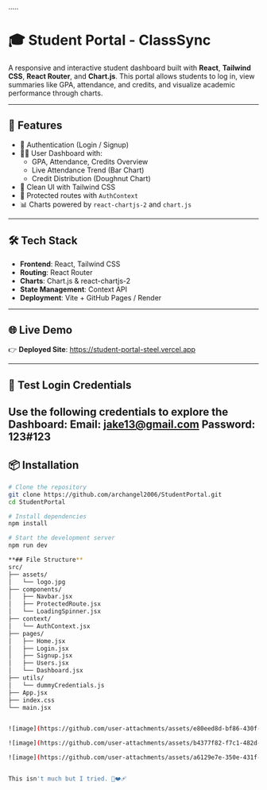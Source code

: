 .....
# 🎓 Student Portal - ClassSync

A responsive and interactive student dashboard built with **React**, **Tailwind CSS**, **React Router**, and **Chart.js**. This portal allows students to log in, view summaries like GPA, attendance, and credits, and visualize academic performance through charts.

---

## 🚀 Features

- 🔐 Authentication (Login / Signup)
- 🧑‍🎓 User Dashboard with:
  - GPA, Attendance, Credits Overview
  - Live Attendance Trend (Bar Chart)
  - Credit Distribution (Doughnut Chart)
- 🌈 Clean UI with Tailwind CSS 
- 🔄 Protected routes with `AuthContext`
- 📊 Charts powered by `react-chartjs-2` and `chart.js`

---

## 🛠️ Tech Stack

- **Frontend**: React, Tailwind CSS
- **Routing**: React Router
- **Charts**: Chart.js & react-chartjs-2
- **State Management**: Context API
- **Deployment**: Vite + GitHub Pages / Render

---
## 🌐 Live Demo

👉 **Deployed Site**: https://student-portal-steel.vercel.app

---

## 🔑 Test Login Credentials

Use the following credentials to explore the Dashboard:
Email: jake13@gmail.com
Password: 123#123
----

## 📦 Installation
```bash
# Clone the repository
git clone https://github.com/archangel2006/StudentPortal.git
cd StudentPortal

# Install dependencies
npm install

# Start the development server
npm run dev

**## File Structure**
src/
├── assets/
│   └── logo.jpg
├── components/
│   ├── Navbar.jsx
│   ├── ProtectedRoute.jsx
│   └── LoadingSpinner.jsx
├── context/
│   └── AuthContext.jsx
├── pages/
│   ├── Home.jsx
│   ├── Login.jsx
│   ├── Signup.jsx
│   ├── Users.jsx
│   └── Dashboard.jsx
├── utils/
│   └── dummyCredentials.js
├── App.jsx
├── index.css          
└── main.jsx


![image](https://github.com/user-attachments/assets/e80eed8d-bf86-430f-9319-4e1dfbd7ad24)

![image](https://github.com/user-attachments/assets/b4377f82-f7c1-482d-a708-6f9530597eab)

![image](https://github.com/user-attachments/assets/a6129e7e-350e-431f-80b4-268f3ee047b9)


This isn't much but I tried. 🫠❤️‍🩹
